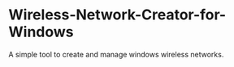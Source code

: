 # Wireless-Network-Creator-for-Windows

A simple tool to create and manage windows wireless networks.
